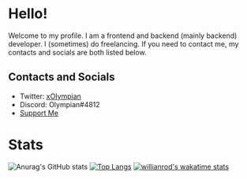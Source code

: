# Hello!
Welcome to my profile. I am a frontend and backend (mainly backend) developer. I (sometimes) do freelancing. If you need to contact me, my contacts and socials are both listed below.  
 
## Contacts and Socials
- Twitter: [xOIympian](https://twitter.com/xOIympian)  
- Discord: Olympian#4812  
- [Support Me](https://zink.tips/Olympian)  

# Stats

![Anurag's GitHub stats](https://github-readme-stats.vercel.app/api?username=OIympian&theme=dark&show_icons=true)
[![Top Langs](https://github-readme-stats.vercel.app/api/top-langs/?username=OIympian&theme=dark)](https://github.com/anuraghazra/github-readme-stats)
[![willianrod's wakatime stats](https://github-readme-stats.vercel.app/api/wakatime?username=Olympian&theme=dark)](https://github.com/anuraghazra/github-readme-stats)


